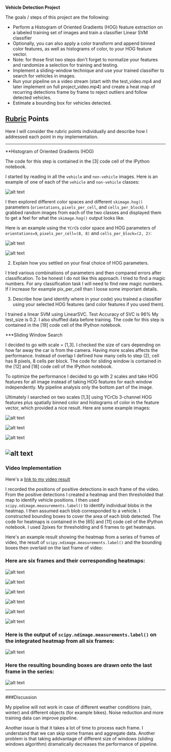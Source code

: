 **Vehicle Detection Project**

The goals / steps of this project are the following:

* Perform a Histogram of Oriented Gradients (HOG) feature extraction on a labeled training set of images and train a classifier Linear SVM classifier
* Optionally, you can also apply a color transform and append binned color features, as well as histograms of color, to your HOG feature vector. 
* Note: for those first two steps don't forget to normalize your features and randomize a selection for training and testing.
* Implement a sliding-window technique and use your trained classifier to search for vehicles in images.
* Run your pipeline on a video stream (start with the test_video.mp4 and later implement on full project_video.mp4) and create a heat map of recurring detections frame by frame to reject outliers and follow detected vehicles.
* Estimate a bounding box for vehicles detected.

[//]: # (Image References)
[image1]: ./examples/car_not_car.png
[image21]: ./examples/hog1.png
[image22]: ./examples/hog2.png
[image3]: ./examples/sliding_windows.jpg
[image41]: ./output_images/res1.png
[image42]: ./output_images/res2.png
[image43]: ./output_images/res3.png
[image44]: ./output_images/res4.png
[image5]: ./examples/bboxes_and_heat.png
[image51]: ./output_images/heat1.png
[image52]: ./output_images/heat2.png
[image53]: ./output_images/heat3.png
[image54]: ./output_images/heat4.png
[image55]: ./output_images/heat5.png
[image56]: ./output_images/heat6.png
[image57]: ./output_images/label.png
[image58]: ./output_images/heatres.png
[image6]: ./examples/labels_map.png
[image7]: ./examples/output_bboxes.png
[video1]: ./project_video.mp4

## [Rubric](https://review.udacity.com/#!/rubrics/513/view) Points
Here I will consider the rubric points individually and describe how I addressed each point in my implementation.  

---

**Histogram of Oriented Gradients (HOG)

The code for this step is contained in the [3] code cell of the IPython notebook.

I started by reading in all the `vehicle` and `non-vehicle` images.  Here is an example of one of each of the `vehicle` and `non-vehicle` classes:

![alt text][image1]

I then explored different color spaces and different `skimage.hog()` parameters (`orientations`, `pixels_per_cell`, and `cells_per_block`).  I grabbed random images from each of the two classes and displayed them to get a feel for what the `skimage.hog()` output looks like.

Here is an example using the `YCrCb` color space and HOG parameters of `orientations=9`, `pixels_per_cell=(8, 8)` and `cells_per_block=(2, 2)`:


![alt text][image21]

![alt text][image22]

2. Explain how you settled on your final choice of HOG parameters.

I tried various combinations of parameters and then compared errors after classification. To be honest I do not like this approach. I tried to find a magic numbers. For any classification task I will need to find new magic numbers. If I increase for example pix_per_cell than I loose some important details.

3. Describe how (and identify where in your code) you trained a classifier using your selected HOG features (and color features if you used them).

I trained a linear SVM using LinearSVC. Test Accuracy of SVC is 96% My test_size is 0.2. I also shuffled data before training. The code for this step is contained in the [19] code cell of the IPython notebook.

***Sliding Window Search

I decided to go with scale = [1,3]. I checked the size of cars depending on how far away the car is from the camera. Having more scales affects the performance. Instead of overlap I defined how many cells to step (2), cell has 8 pixels, 8 cells per block.
The code for sliding window is contained in the [12] and [18] code cell of the IPython notebook.


To optimize the performance I decided to go with 2 scales and take HOG features for all image instead of taking HOG features for each window independently. My pipeline analysis only the bottom part of the image.

Ultimately I searched on two scales [1,3] using YCrCb 3-channel HOG features plus spatially binned color and histograms of color in the feature vector, which provided a nice result.  Here are some example images:

![alt text][image41]

![alt text][image42]

![alt text][image43]

![alt text][image44]
---

### Video Implementation

Here's a [link to my video result](./project_video.mp4)

I recorded the positions of positive detections in each frame of the video.  From the positive detections I created a heatmap and then thresholded that map to identify vehicle positions.  I then used `scipy.ndimage.measurements.label()` to identify individual blobs in the heatmap.  I then assumed each blob corresponded to a vehicle.  I constructed bounding boxes to cover the area of each blob detected. 
The code for heatmaps is contained in the [65] and [11] code cell of the IPython notebook. I used 2pixes for thresholding and 6 frames to get heatmaps.

Here's an example result showing the heatmap from a series of frames of video, the result of `scipy.ndimage.measurements.label()` and the bounding boxes then overlaid on the last frame of video:


### Here are six frames and their corresponding heatmaps:

![alt text][image51]

![alt text][image52]

![alt text][image53]

![alt text][image54]

![alt text][image55]

![alt text][image56]


### Here is the output of `scipy.ndimage.measurements.label()` on the integrated heatmap from all six frames:
![alt text][image57]

### Here the resulting bounding boxes are drawn onto the last frame in the series:
![alt text][image58]



---

###Discussion

My pipeline will not work in case of different weather conditions (rain, winter) and different objects (for example bikes). Noise reduction and more training data can improve pipeline.

Another issue is that it takes a lot of time to process each frame. I understand that we can skip some frames and aggregate data. Another problem is that taking addvantage of different size of windows (sliding windows algorithm) dramatically decreases the performance of pipeline.

